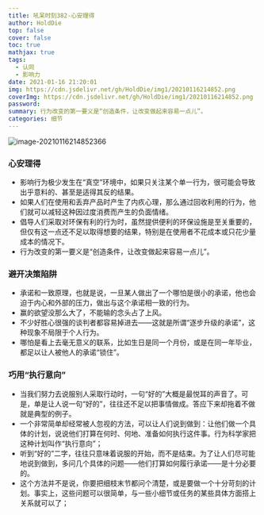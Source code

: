 ```yaml
---
title: 吼呆时刻382-心安理得
author: HoldDie
top: false
cover: false
toc: true
mathjax: true
tags:
  - 认同
  - 影响力
date: 2021-01-16 21:20:01
img: https://cdn.jsdelivr.net/gh/HoldDie/img1/20210116214852.png
coverImg: https://cdn.jsdelivr.net/gh/HoldDie/img1/20210116214852.png
password:
summary: 行为改变的第一要义是“创造条件，让改变做起来容易一点儿”。
categories: 细节
---
```


![image-20210116214852366](https://cdn.jsdelivr.net/gh/HoldDie/img1/20210116214852.png)

### 心安理得

- 影响行为极少发生在“真空”环境中，如果只关注某个单一行为，很可能会导致出乎意料的、甚至是适得其反的结果。
- 如果人们在使用和丢弃产品时产生了内疚心理，那么通过回收利用的行为，他们就可以减轻这种因过度消费而产生的负面情绪。
- 倡导人们采取对环保有利的行为时，虽然提供便利的环保设施是至关重要的，但仅有这一点还不足以取得想要的结果，特别是在使用者不花成本或只花少量成本的情况下。
- 行为改变的第一要义是“创造条件，让改变做起来容易一点儿”。

### 避开决策陷阱

- 承诺和一致原理，也就是说，一旦某人做出了一个哪怕是很小的承诺，他也会迫于内心和外部的压力，做出与这个承诺相一致的行为。
- 赢的欲望没那么大了，不能输的念头占了上风。
- 不少好胜心很强的谈判者都容易掉进去——这就是所谓“逐步升级的承诺”，这种现象不局限于个人行为。
- 哪怕是看上去毫无意义的联系，比如生日是同一个月份，或是在同一年毕业，都足以让人被他人的承诺“锁住”。

### 巧用“执行意向”

- 当我们努力去说服别人采取行动时，一句“好的”大概是最悦耳的声音了。可是，单是让人说一句“好的”，往往还不足以把事情做成。答应下来却拖着不做就是典型的例子。
- 一个非常简单却经常被人忽视的方法，可以让人们说到做到：让他们做一个具体的计划，说说他们打算在何时、何地、准备如何执行这件事。行为科学家把这种计划叫作“执行意向”；
- 听到“好的”二字，往往只意味着说服的开始，而不是结束。为了让人们尽可能地说到做到，多问几个具体的问题——他们打算如何履行承诺——是十分必要的。
- 这个方法并不是说，你要把细枝末节都问个清楚，或是要做一个十分苛刻的计划。事实上，这些问题可以很简单，与一些小细节或任务的某些具体方面搭上关系就可以了；